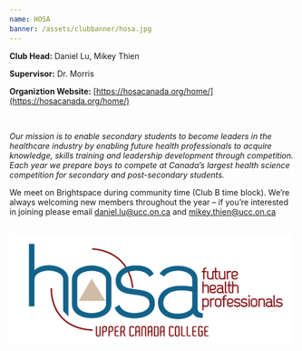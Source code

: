 ```yaml
---
name: HOSA
banner: /assets/clubbanner/hosa.jpg
---
```


**Club Head:** Daniel Lu, Mikey Thien

**Supervisor:** Dr. Morris

**Organiztion Website:** [https://hosacanada.org/home/](https://hosacanada.org/home/)

<br>

_Our mission is to enable secondary students to become leaders in the healthcare industry by enabling future health professionals to acquire knowledge, skills training and leadership development through competition. Each year we prepare boys to compete at Canada’s largest health science competition for secondary and post-secondary students._

We meet on Brightspace during community time (Club B time block).
We’re always welcoming new members throughout the year – if you’re interested in joining
please email [daniel.lu@ucc.on.ca](mailto:daniel.lu@ucc.on.ca) and [mikey.thien@ucc.on.ca](mailto:mikey.thien@ucc.on.ca)

<br>
<img src='/assets/banners/hosaucc.png' width=500>